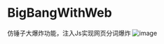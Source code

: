 # BigBangWithWeb
仿锤子大爆炸功能，注入Js实现网页分词爆炸
![image](https://github.com/suniney/BigBangWithWeb/tree/master/image/bigbang.jpg)
